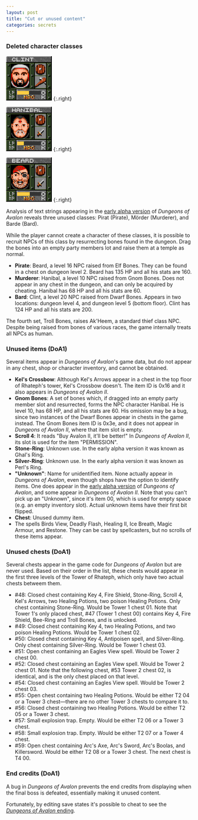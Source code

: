 ```yaml
---
layout: post
title: "Cut or unused content"
categories: secrets
---
```


### Deleted character classes

![Clint](../images/npc_clint.png "Clint")
{:.right}

![Hanibal](../images/npc_hanibal.png "Hanibal")
{:.right}

![Beard](../images/npc_beard.png "Beard")
{:.right}

Analysis of text strings appearing in the
[early alpha version](../secrets/early-alpha-version) of _Dungeons of Avalon_
reveals three unused classes: Pirat (Pirate), M&ouml;rder (Murderer), and
Barde (Bard).

While the player cannot create a character of these classes, it is possible to
recruit NPCs of this class by resurrecting bones found in the dungeon. Drag the
bones into an empty party members lot and raise them at a temple as normal.

* __Pirate__: Beard, a level 16 NPC raised from Elf Bones.
  They can be found in a chest on dungeon level 2.
  Beard has 135 HP and all his stats are 160.
* __Murderer__: Hanibal, a level 10 NPC raised from Gnom Bones.
  Does not appear in any chest in the dungeon, and can only be acquired by
  cheating.
  Hanibal has 68 HP and all his stats are 60.
* __Bard__: Clint, a level 20 NPC raised from Dwarf Bones. Appears in two
  locations: dungeon level 4, and dungeon level 5 (bottom floor).
  Clint has 124 HP and all his stats are 200.

The fourth set, Troll Bones, raises Ak'Heem, a standard thief class NPC.
Despite being raised from bones of various races, the game internally treats all
NPCs as human.

### Unused items (DoA1)

Several items appear in _Dungeons of Avalon_'s game data, but do not appear in
any chest, shop or character inventory, and cannot be obtained.

* __Kel's Crossbow__: Although Kel's Arrows appear in a chest in the top floor
  of Rhateph's tower, Kel's Crossbow doesn't. The item ID is 0x16 and it also
  appears in _Dungeons of Avalon II_.
* __Gnom Bones__: A set of bones which, if dragged into an empty party member
  slot and resurrected, forms the NPC character Hanibal. He is level 10,
  has 68 HP, and all his stats are 60. His omission may be a bug, since two
  instances of the Dwarf Bones appear in chests in the game instead.
  The Gnom Bones item ID is 0x3e, and it does not appear in
  _Dungeons of Avalon II_, where that item slot is empty.
* __Scroll 4__: It reads "Buy Avalon II, it'll be better!" In
  _Dungeons of Avalon II_, its slot is used for the item "PERMISSION".
* __Stone-Ring__: Unknown use.
  In the early alpha version it was known as Ghal's Ring.
* __Silver-Ring__: Unknown use.
  In the early alpha version it was known as Perl's Ring.
* __"Unknown"__: Name for unidentified item. None actually appear in
  _Dungeons of Avalon_, even though shops have the option to identify items.
  One does appear in the
  [early alpha version](../secrets/early-alpha-version.html)
  of _Dungeons of Avalon_, and some appear in _Dungeons of Avalon II_.
  Note that you can't pick up an "Unknown", since it's item 00, which is used
  for empty space (e.g. an empty inventory slot). Actual unknown items have
  their first bit flipped.
* __Chest__: Unused dummy item.
* The spells Birds View, Deadly Flash, Healing II, Ice Breath, Magic Armour, and
  Restone. They can be cast by spellcasters, but no scrolls of these items
  appear.

### Unused chests (DoA1)

Several chests appear in the game code for _Dungeons of Avalon_ but are never
used. Based on their order in the list, these chests would appear in the first
three levels of the Tower of Rhateph, which only have two actual chests betweem
them.

* #48: Closed chest containing Key 4, Fire Shield, Stone-Ring, Scroll 4, Kel's
  Arrows, two Healing Potions, two poison Healing Potions.
  Only chest containing Stone-Ring.
  Would be Tower 1 chest 01.
  Note that Tower 1's only placed chest, #47 (Tower 1 chest 00) contains Key 4,
  Fire Shield, Bee-Ring and Troll Bones, and is unlocked.
* #49: Closed chest containing Key 4, two Healing Potions, and two poison
  Healing Potions.
  Would be Tower 1 chest 02.
* #50: Closed chest containing Key 4, Antipoisen spell, and Silver-Ring.
  Only chest containing Silver-Ring.
  Would be Tower 1 chest 03.
* #51: Open chest containing an Eagles View spell.
  Would be Tower 2 chest 00.
* #52: Closed chest containing an Eagles View spell.
  Would be Tower 2 chest 01.
  Note that the following chest, #53 Tower 2 chest 02, is identical, and is the
  only chest placed on that level.
* #54: Closed chest containing an Eagles View spell.
  Would be Tower 2 chest 03.
* #55: Open chest containing two Healing Potions.
  Would be either T2 04 or a Tower 3 chest&mdash;there are no other Tower 3
  chests to compare it to.
* #56: Closed chest containing two Healing Potions.
  Would be either T2 05 or a Tower 3 chest.
* #57: Small explosion trap. Empty.
  Would be either T2 06 or a Tower 3 chest.
* #58: Small explosion trap. Empty.
  Would be either T2 07 or a Tower 4 chest.
* #59: Open chest containing Arc's Axe, Arc's Sword, Arc's Boolas, and
  Killersword.
  Would be either T2 08 or a Tower 3 chest.
  The next chest is T4 00.

### End credits (DoA1)

A bug in _Dungeons of Avalon_ prevents the end credits from displaying when the
final boss is defeated, essentially making it unused content.

Fortunately, by editing save states it's possible to cheat to see the
[_Dungeons of Avalon_ ending](../secrets/doa1-ending.html).
